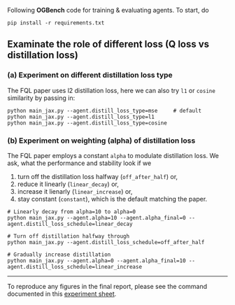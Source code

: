 Following **OGBench** code for training & evaluating agents.
To start, do
```
pip install -r requirements.txt
```

## Examinate the role of different loss (Q loss vs distillation loss)
### (a) Experiment on different distillation loss type
The FQL paper uses l2 distillation loss, here we can also try `l1` or `cosine` similarity by passing in:
```
python main_jax.py --agent.distill_loss_type=mse     # default
python main_jax.py --agent.distill_loss_type=l1
python main_jax.py --agent.distill_loss_type=cosine
```

### (b) Experiment on weighting (alpha) of distillation loss
The FQL paper employs a constant `alpha` to modulate distillation loss.
We ask, what the performance and stability look if we 
1. turn off the distillation loss halfway (`off_after_half`) or, 
2. reduce it linearly (`linear_decay`) or,
3. increase it lienarly (`linear_increase`) or,
4. stay constant (`constant`), which is the default matching the paper.

```
# Linearly decay from alpha=10 to alpha=0
python main_jax.py --agent.alpha=10 --agent.alpha_final=0 --agent.distill_loss_schedule=linear_decay

# Turn off distillation halfway through
python main_jax.py --agent.distill_loss_schedule=off_after_half

# Gradually increase distillation
python main_jax.py --agent.alpha=0 --agent.alpha_final=10 --agent.distill_loss_schedule=linear_increase
```

----

To reproduce any figures in the final report, please see the command documented in this [experiment sheet](https://docs.google.com/spreadsheets/d/1Ndx2-ViGe4QNzsVBWpgUEnUAAstEOajO8dbx5H1qlek/edit?usp=sharing).
